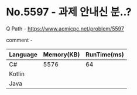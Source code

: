 # No.5597 - 과제 안내신 분..?
Q Path - https://www.acmicpc.net/problem/5597

comment - 

Language | Memory(KB) | RunTime(ms)
------------ | ------------- | ------
C# | 5576 | 64
Kotlin |  | 
Java |  | 